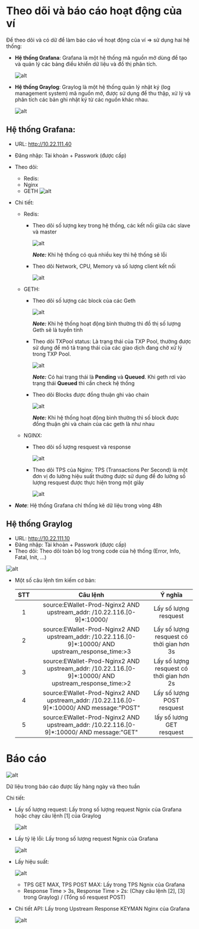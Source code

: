 # Theo dõi và báo cáo hoạt động của ví

Để  theo dõi và có dữ để làm báo cáo về hoạt động của ví => sử dụng hai hệ thống:

* **Hệ thống Grafana**: Grafana là một hệ thống mã nguồn mở dùng để tạo và quản lý các bảng điều khiển dữ liệu và đồ thị phân tích.
  
    ![alt](img/giao-dien-grafana-example.webp)

* **Hệ thống Graylog**: Graylog là một hệ thống quản lý nhật ký (log management system) mã nguồn mở, được sử dụng để thu thập, xử lý và phân tích các bản ghi nhật ký từ các nguồn khác nhau.
    
    ![alt](img/Graylog-exampe.jpg)
     

## Hệ thống Grafana:
- URL: http://10.22.111.40
- Đăng nhập: Tài khoản  + Passwork (được cấp)
- Theo dõi:
  - Redis: 
  - Nginx
  - GETH
![alt](img/image_gr.png)

- Chi tiết:
  - Redis: 
    - Theo dõi số  lượng key trong hệ thống, các kết nối giữa các slave và master
  
        ![alt](img/image-redis_1.png)
        
        ***Note:*** Khi hệ thống có quá nhiều key thì hệ thống sẽ lỗi 

    - Theo dõi Network, CPU, Memory và số lượng client kết nối

        ![alt](img/image-redis_2.png)

  - GETH:
    - Theo dõi số lượng các block của các Geth

         ![alt](img/image_geth_3.png)

        ***Note:*** Khi hệ thống hoạt động bình thường thì đồ  thị số lượng Geth sẽ là tuyến tính
    - Theo dõi TXPool status:  Là trạng thái của TXP Pool, thường được sử dụng để mô tả trạng thái của các giao dịch đang chờ xử lý trong TXP Pool.

         ![alt](img/image_geth_4.png)

        ***Note:*** Có hai trạng thái là **Pending** và **Queued**. Khi geth rơi vào trạng thái **Queued** thì cần check hệ thống

    - Theo dõi Blocks được đồng thuận ghi vào chain
        
        ![alt](img/image_geth_5.png)

        ***Note:*** Khi hệ thống hoạt động bình thường thì số block được đồng thuận ghi và chain của các geth là như nhau

  - NGINX: 
    - Theo dõi số lượng resquest và response

        ![alt](img/image_nginx_1.png)

    - Theo dõi TPS của Nginx: TPS (Transactions Per Second) là một đơn vị đo lường hiệu suất thường được sử dụng để đo lường số lượng resquest được thực hiện trong một giây
        
        ![alt](img/image_nginx_2.png)
- ***Note***: Hệ thống Grafana chỉ thống kê dữ liệu trong vòng 48h


## Hệ thống Graylog

- URL: http://10.22.111.10
- Đăng nhập: Tài khoản  + Passwork (được cấp)
- Theo dõi: Theo dõi toàn bộ log trong code của hệ thống (Error, Info, Fatal, Init, ...)

![alt](img/Graylog.png)


- Một số  câu lệnh tìm kiếm cơ bản:

    |  STT  |                                               Câu lệnh                                                |                  Ý nghĩa                  |
    | :---: | :---------------------------------------------------------------------------------------------------: | :---------------------------------------: |
    |   1   |                source:EWallet-Prod-Nginx2 AND upstream_addr: /10.22.116.[0-9]*\:10000/                |           Lấy số lượng resquest           |
    |   2   | source:EWallet-Prod-Nginx2 AND upstream_addr: /10.22.116.[0-9]*\:10000/ AND upstream_response_time:>3 | Lấy số lượng resquest có thời gian hơn 3s |
    |   3   | source:EWallet-Prod-Nginx2 AND upstream_addr: /10.22.116.[0-9]*\:10000/ AND upstream_response_time:>2 | Lấy số lượng resquest có thời gian hơn 2s |
    |   4   |      source:EWallet-Prod-Nginx2 AND upstream_addr: /10.22.116.[0-9]*\:10000/ AND message:"POST"       |        Lấy số lượng POST resquest         |
    |   5   |       source:EWallet-Prod-Nginx2 AND upstream_addr: /10.22.116.[0-9]*\:10000/ AND message:"GET"       |         lấy số lương GET resquest         |



# Báo cáo

![alt](img/report.png)


Dữ liệu trong báo cáo được lấy hàng ngày và theo tuần

Chi tiết:

- Lấy số  lượng request: Lấy trong số  lượng request Ngnix  của Grafana hoặc chạy câu lệnh [1] của Graylog

    ![alt](img/get_request.png)

- Lấy tỷ lệ lỗi: Lấy trong số  lượng request Ngnix của Grafana

    ![alt](img/tileloi.png)

- Lấy hiệu suất: 

    ![alt](img/hieusuat.png)

    * TPS GET MAX, TPS POST MAX: Lấy trong TPS Ngnix của Grafana
    * Response Time > 3s, Response Time > 2s: (Chạy câu lệnh [2], [3] trong Graylog) / (Tổng số  resquest POST)

- Chi tiết API: Lấy trong Upstream Response KEYMAN Nginx của Grafana
    
    ![alt](img/detailAPI.png)


